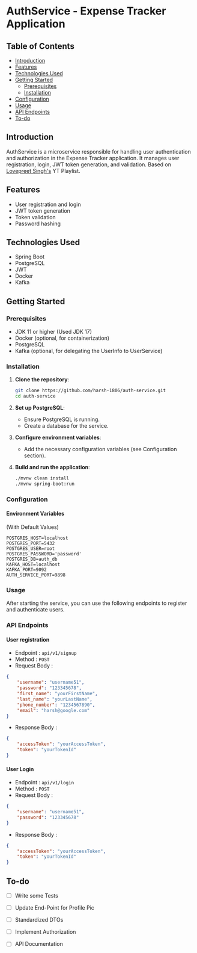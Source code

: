 # AuthService - Expense Tracker Application

## Table of Contents
- [Introduction](#introduction)
- [Features](#features)
- [Technologies Used](#technologies-used)
- [Getting Started](#getting-started)
    - [Prerequisites](#prerequisites)
    - [Installation](#installation)
- [Configuration](#configuration)
- [Usage](#usage)
- [API Endpoints](#api-endpoints)
- [To-do](#To-do)

[//]: # (- [Running Tests]&#40;#running-tests&#41;)

[//]: # (- [Contributing]&#40;#contributing&#41;)

[//]: # (- [License]&#40;#license&#41;)

[//]: # (- [Contact]&#40;#contact&#41;)

## Introduction
AuthService is a microservice responsible for handling user authentication and authorization in the Expense Tracker application. It manages user registration, login, JWT token generation, and validation.
Based on [Lovepreet Singh's](https://github.com/AlphaDecodeX) YT Playlist.

## Features
- User registration and login
- JWT token generation
- Token validation
- Password hashing

## Technologies Used
- Spring Boot
- PostgreSQL
- JWT
- Docker
- Kafka

## Getting Started

### Prerequisites
- JDK 11 or higher (Used JDK 17)
- Docker (optional, for containerization)
- PostgreSQL
- Kafka (optional, for delegating the UserInfo to UserService)

### Installation

1. **Clone the repository**:
    ```bash
    git clone https://github.com/harsh-1806/auth-service.git
    cd auth-service
    ```

2. **Set up PostgreSQL**:
    - Ensure PostgreSQL is running.
    - Create a database for the service.

3. **Configure environment variables**:
    - Add the necessary configuration variables (see Configuration section).

4. **Build and run the application**:
    ```bash
    ./mvnw clean install
    ./mvnw spring-boot:run
    ```

### Configuration
#### Environment Variables
(With Default Values)
```dosini
POSTGRES_HOST=localhost
POSTGRES_PORT=5432
POSTGRES_USER=root
POSTGRES_PASSWORD='password'
POSTGRES_DB=auth_db
KAFKA_HOST=localhost
KAFKA_PORT=9092
AUTH_SERVICE_PORT=9898
```
### Usage
After starting the service, you can use the following endpoints to register and authenticate users.

### API Endpoints
#### User registration
- Endpoint : `api/v1/signup`
- Method : `POST`
- Request Body :
```json
{
    "username": "username51",
    "password": "123345678",
    "first_name": "yourFirstName",
    "last_name": "yourLastName",
    "phone_number": "1234567890",
    "email": "harsh@google.com"
}
```
- Response Body :
```json
{
    "accessToken": "yourAccessToken",
    "token": "yourTokenId"
}
```
#### User Login
- Endpoint : `api/v1/login`
- Method : `POST`
- Request Body :
```json
{
    "username": "username51",
    "password": "123345678"
}
```
- Response Body :
```json
{
    "accessToken": "yourAccessToken",
    "token": "yourTokenId"
}
```
## To-do
- [ ] Write some Tests
- [ ] Update End-Point for Profile Pic
- [ ] Standardized DTOs
- [ ] Implement Authorization
- [ ] API Documentation

